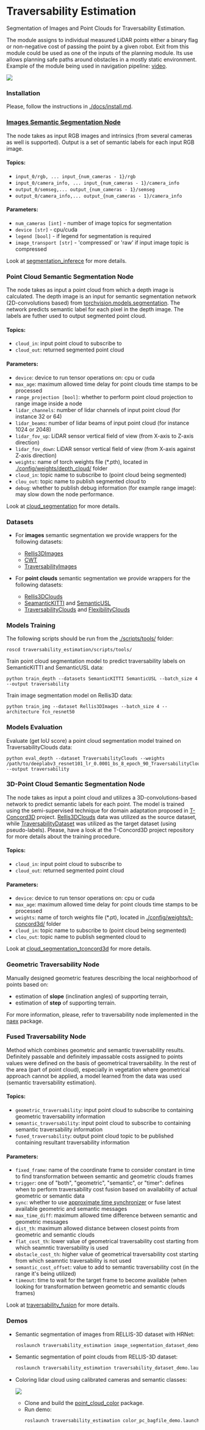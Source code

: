 # Traversability Estimation

Segmentation of Images and Point Clouds for Traversability Estimation.

The module assigns to individual measured LiDAR points either a binary flag or non-negative cost
of passing the point by a given robot.
Exit from this module could be used as one of the inputs of the planning module.
Its use allows planning safe paths around obstacles in a mostly static environment.
Example of the module being used in navigation pipeline:
[video](https://drive.google.com/file/d/1n_Ba2h8XUM64c3eQR-tHYTJO4hkhtB8i/view?usp=share_link).

![](./docs/segmented_pc.png)

### Installation

Please, follow the instructions in [./docs/install.md](./docs/install.md).

### [Images Semantic Segmentation Node](https://docs.google.com/document/d/1ZKGbDJ3xky1IdwFRN3pk5FYKq3wiQ5QcbyBPlOGammw/edit?usp=sharing)

The node takes as input RGB images and intrinsics (from several cameras as well is supported).
Output is a set of semantic labels for each input RGB image.

#### Topics:

- `input_0/rgb, ... input_{num_cameras - 1}/rgb`
- `input_0/camera_info, ... input_{num_cameras - 1}/camera_info`
- `output_0/semseg,... output_{num_cameras - 1}/semseg`
- `output_0/camera_info,... output_{num_cameras - 1}/camera_info`

#### Parameters:

- `num_cameras [int]` - number of image topics for segmentation
- `device [str]` - cpu/cuda
- `legend [bool]` - if legend for segmentation is required
- `image_transport [str]` - 'compressed' or 'raw' if input image topic is compressed

Look at [segmentation_inferece](./scripts/segmentation_inference) for more details.

### Point Cloud Semantic Segmentation Node

The node takes as input a point cloud from which a depth image is calculated.
The depth image is an input for semantic segmentation network (2D-convolutions based) from
[torchvision.models.segmentation](https://pytorch.org/vision/0.11/models.html#semantic-segmentation).
The network predicts semantic label for each pixel in the depth image.
The labels are futher used to output segmented point cloud.

#### Topics:

- `cloud_in`: input point cloud to subscribe to
- `cloud_out`: returned segmented point cloud

#### Parameters:

- `device`: device to run tensor operations on: cpu or cuda
- `max_age`: maximum allowed time delay for point clouds time stamps to be processed
- `range_projection [bool]`: whether to perform point cloud projection to range image inside a node
- `lidar_channels`: number of lidar channels of input point cloud (for instance 32 or 64)
- `lidar_beams`: number of lidar beams of input point cloud (for instance 1024 or 2048)
- `lidar_fov_up`: LiDAR sensor vertical field of view (from X-axis to Z-axis direction)
- `lidar_fov_down`: LiDAR sensor vertical field of view (from X-axis against Z-axis direction)
- `weights`: name of torch weights file (*.pth), located in
   [./config/weights/depth_cloud/](http://subtdata.felk.cvut.cz/robingas/data/traversability_estimation/weights/depth_cloud/) folder
- `cloud_in`: topic name to subscribe to (point cloud being segmented)
- `clou_out`: topic name to publish segmented cloud to
- `debug`: whether to publish debug information (for example range image): may slow down the node performance.

Look at [cloud_segmentation](./scripts/cloud_segmentation) for more details.

### Datasets

- For **images** semantic segmentation we provide wrappers for the following datasets:
  
  - [Rellis3DImages](https://unmannedlab.github.io/research/RELLIS-3D)
  - [CWT](https://gamma.umd.edu/researchdirections/autonomousdriving/excavator_tns/)
  - [TraversabilityImages](http://subtdata.felk.cvut.cz/robingas/data/traversability_estimation/TraversabilityDataset/supervised/images/)

- For **point clouds** semantic segmentation we provide wrappers for the following datasets:
  
  - [Rellis3DClouds](https://unmannedlab.github.io/research/RELLIS-3D)
  - [SeamanticKITTI](http://semantic-kitti.org/) and [SemanticUSL](https://unmannedlab.github.io/semanticusl)
  - [TraversabilityClouds](http://subtdata.felk.cvut.cz/robingas/data/traversability_estimation/TraversabilityDataset/supervised/clouds/) and [FlexibilityClouds](http://subtdata.felk.cvut.cz/robingas/data/traversability_estimation/TraversabilityDataset/self_supervised/clouds/)

### Models Training

The following scripts should be run from the [./scripts/tools/](./scripts/tools/) folder:
```commandline
roscd traversability_estimation/scripts/tools/
```

Train point cloud segmentation model to predict traversability labels on SemanticKITTI and SemanticUSL data:

```commandline
python train_depth --datasets SemanticKITTI SemanticUSL --batch_size 4 --output traversability 
```

Train image segmentation model on Rellis3D data:

```commandline
python train_img --dataset Rellis3DImages --batch_size 4 --architecture fcn_resnet50 
```

### Models Evaluation

Evaluate (get IoU score) a point cloud segmentation model trained on TraversabilityClouds data:

```commandline
python eval_depth --dataset TraversabilityClouds --weights /path/to/deeplabv3_resnet101_lr_0.0001_bs_8_epoch_90_TraversabilityClouds_depth_labels_traversability_iou_0.972.pth --output traversability
```

### 3D-Point Cloud Semantic Segmentation Node

The node takes as input a point cloud and utilizes a 3D-convolutions-based network to predict semantic labels for each point.
The model is trained using the semi-supervised technique for domain adaptation proposed in
[T-Concord3D](https://github.com/ctu-vras/T-Concord3D) project.
[Rellis3DClouds](https://unmannedlab.github.io/research/RELLIS-3D)
data was utilized as the source dataset, while
[TraversabilityDataset](http://subtdata.felk.cvut.cz/robingas/data/traversability_estimation/TraversabilityDataset/self_supervised/clouds/)
was utilized as the target dataset (using pseudo-labels).
Please, have a look at the T-Concord3D project repository for more details about the training procedure.

#### Topics:

- `cloud_in`: input point cloud to subscribe to
- `cloud_out`: returned segmented point cloud

#### Parameters:

- `device`: device to run tensor operations on: cpu or cuda
- `max_age`: maximum allowed time delay for point clouds time stamps to be processed
- `weights`: name of torch weights file (*.pt), located in
   [./config/weights/t-concord3d/](http://subtdata.felk.cvut.cz/robingas/data/traversability_estimation/weights/t-concord3d/) folder
- `cloud_in`: topic name to subscribe to (point cloud being segmented)
- `clou_out`: topic name to publish segmented cloud to

Look at [cloud_segmentation_tconcord3d](./scripts/cloud_segmentation_tconcord3d) for more details.

### Geometric Traversability Node

Manually designed geometric features describing the local neighborhood of points based on:

- estimation of **slope** (inclination angles) of supporting terrain,
- estimation of **step** of supporting terrain.

For more information, please, refer to traversability node implemented in the
[naex](https://github.com/ctu-vras/naex/) package.

### Fused Traversability Node

Method which combines geometric and semantic traversability results.
Definitely passable and definitely impassable costs assigned to points values were defined on the basis of geometrical traversability.
In the rest of the area (part of point cloud), especially in vegetation where geometrical approach cannot be applied,
a model learned from the data was used (semantic traversability estimation).

#### Topics:

- `geometric_traversability`: input point cloud to subscribe to containing geometric traversability information
- `semantic_traversability`: input point cloud to subscribe to containing semantic traversability information
- `fused_traversability`: output point cloud topic to be published containing resultant traversability information

#### Parameters:

- `fixed_frame`: name of the coordinate frame to consider constant in time to find transformation between semantic and geometric clouds frames
- `trigger`: one of "both", "geometric", "semantic", or "timer": defines when to perform traversability cost fusion based on availability of actual geometric or semantic data
- `sync`: whether to use [approximate time synchronizer](http://wiki.ros.org/message_filters#ApproximateTime_Policy) or fuse latest available geometric and semantic messages
- `max_time_diff`: maximum allowed time difference between semantic and geometric messages
- `dist_th`: maximum allowed distance between closest points from geometric and semantic clouds
- `flat_cost_th`: lower value of geometrical traversability cost starting from which seamntic traversability is used
- `obstacle_cost_th`: higher value of geometrical traversability cost starting from which seamntic traversability is not used
- `semantic_cost_offset`: value to add to semantic traversability cost (in the range it's being utilized)
- `timeout`: time to wait for the target frame to become available (when looking for transformation between geometric and semantic clouds frames)

Look at [traversability_fusion](./scripts/traversability_fusion) for more details.

### Demos

- Semantic segmentation of images from RELLIS-3D dataset with HRNet:

    ```bash
    roslaunch traversability_estimation image_segmentation_dataset_demo.launch model_name:=hrnet
    ```
  
- Semantic segmentation of point clouds from RELLIS-3D dataset:

    ```bash
    roslaunch traversability_estimation traversability_dataset_demo.launch traversability:=semantic
    ```

- Coloring lidar cloud using calibrated cameras and semantic classes:

    ![](./docs/colored_pc_demo.png)
    
    - Clone and build the [point_cloud_color](https://github.com/ctu-vras/point_cloud_color) package.
    - Run demo:
        ```bash
        roslaunch traversability_estimation color_pc_bagfile_demo.launch
        ```

